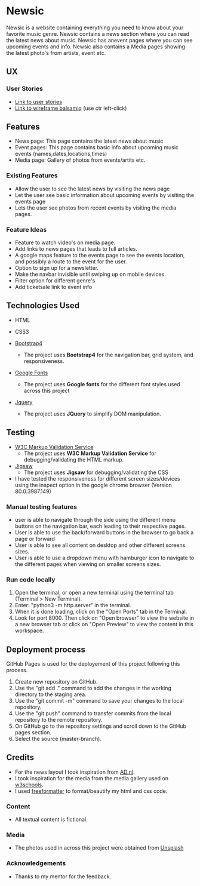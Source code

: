 # Newsic

Newsic is a website containing everything you need to know about your favorite music genre.
Newsic contains a news section where you can read the latest news about music. 
Newsic has anevent pages where you can see upcoming events and info.
Newsic also contains a Media pages showing the latest photo's from artists, event  etc.
 
## UX

### User Stories

- [Link to  user stories](https://github.com/kris965/milestoneproject1/issues/1)
- [Link to wireframe balsamiq](./milestone1.pdf) (use ctr left-click)

## Features

- News page: This page contains the latest news about music
- Event pages: This page contains basic info about upcoming music events (names,dates,locations,times)
- Media page: Gallery of photos from events/artits etc.
 
### Existing Features

- Allow the user to see the latest news by visiting the news page
- Let the user see basic information about upcoming events by visiting the events page
- Lets the user see photos from recent events by visiting the media pages. 

### Feature Ideas

- Feature to watch video's on media page.
- Add links to news pages that leads to full articles.
- A google maps feature to the events page to see the events location, and possibly a route to the event for the user.
- Option to sign up for a newsletter.
- Make the navbar invisible until swiping up on mobile devices.
- Filter option for different genre's
- Add ticketsale link to event info

## Technologies Used

- HTML

- CSS3

- [Bootstrap4](https://getbootstrap.com/)
    - The project uses **Bootstrap4** for the navigation bar, grid system, and responsiveness.
- [Google Fonts](https://fonts.google.com/)
    - The project uses **Google fonts** for the different font styles used across this project
- [Jquery](https://jquery.com)
    - The project uses **JQuery** to simplify DOM manipulation.
       


## Testing

- [W3C Markup Validation Service](https://validator.w3.org/#validate_by_uri)
    - The project uses **W3C Markup Validation Service** for debugging/validating the HTML markup.
- [Jigsaw](https://jigsaw.w3.org/css-validator/)
    - The project uses **Jigsaw** for debugging/validating the CSS
- I have tested the responsiveness for different screen sizes/devices using the inspect option in the google chrome browser (Version 80.0.3987.149)

### Manual testing features

- user is able to navigate through the side using the different menu buttons on the navigation bar, each leading to their respective pages.
- User is able to use the back/forward buttons in the browser to go back a page or forward
- User is able to see all content on desktop and other different screens sizes.
- User is able to use a dropdown menu with hamburger icon to navigate to the different pages when viewing on smaller screens sizes.


### Run code locally

1. Open the terminal, or open a new terminal using the terminal tab (Terminal > New Terminal).
2. Enter: "python3 -m http.server" in the terminal.
3. When it is done loading, click on the "Open Ports" tab in the Terminal.
4. Look for port 8000. Then click on "Open browser" to view the website in a new browser tab or click on "Open Preview" to view the content in this workspace.


## Deployment process

GitHub Pages is used for the deployement of this project following this process.

1. Create new repository on GitHub.
2. Use the "git add ." command to add the changes in the working directory to the staging area.
3. Use the "git commit -m" command to save your changes to the local repository.
4. Use the "git push" command to transfer commits from the local repository to the remote repository.
3. On GitHub go to the repository settings and scroll down to the GitHub pages section.
4. Select the source (master-branch).

[Deployed version link]: (https://kris965.github.io/Newsic/)





## Credits
- For the news layout I took inspiration from [AD.nl](https://www.ad.nl/).
- I took inspiration for the media from the media gallery used on [w3schools](https://www.w3schools.com/howto/howto_css_image_grid_responsive.asp).
- I used [freeformatter](https://www.freeformatter.com/) to format/beautify my html and css code.

### Content
- All textual content is fictional.

### Media
- The photos used in across this project were obtained from [Unsplash](https://unsplash.com/)

### Acknowledgements

- Thanks to my mentor for the feedback. 